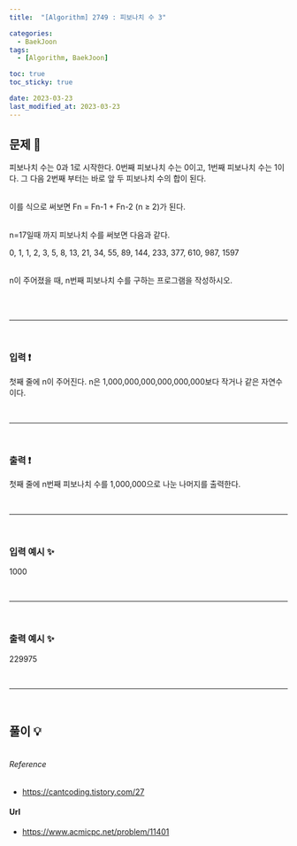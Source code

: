 ```yaml
---
title:  "[Algorithm] 2749 : 피보나치 수 3" 

categories:
  - BaekJoon
tags:
  - [Algorithm, BaekJoon]

toc: true
toc_sticky: true

date: 2023-03-23
last_modified_at: 2023-03-23
---
```


## 문제 🔎
피보나치 수는 0과 1로 시작한다. 0번째 피보나치 수는 0이고, 1번째 피보나치 수는 1이다. 그 다음  2번째 부터는 바로 앞 두 피보나치 수의 합이 된다. <br> <br>

이를 식으로 써보면 Fn = Fn-1 + Fn-2 (n ≥ 2)가 된다. <br> <br>

n=17일때 까지 피보나치 수를 써보면 다음과 같다. <br>

0, 1, 1, 2, 3, 5, 8, 13, 21, 34, 55, 89, 144, 233, 377, 610, 987, 1597 <br> <br>

n이 주어졌을 때, n번째 피보나치 수를 구하는 프로그램을 작성하시오. <br> <br>

<br>

---

<br>

### 입력 ❗
첫째 줄에 n이 주어진다. n은 1,000,000,000,000,000,000보다 작거나 같은 자연수이다.

<br>

---

<br>

### 출력 ❗
첫째 줄에 n번째 피보나치 수를 1,000,000으로 나눈 나머지를 출력한다.

<br>

---

<br>

### 입력 예시 ✨
1000

<br>

---

<br>

### 출력 예시 ✨
229975

<br>

---

<br>

## 풀이 💡
```python

```

###### Reference
- https://cantcoding.tistory.com/27


#### Url
- https://www.acmicpc.net/problem/11401


